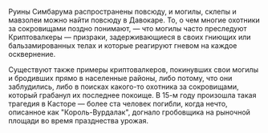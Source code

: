 
Руины Симбарума распространены повсюду, и могилы, склепы и мавзолеи можно найти повсюду в Давокаре. То, о чем многие охотники за сокровищами поздно понимают, — что могилы часто преследуют Криптовалкеры — призраки, задерживающиеся в своих гниющих или бальзамированных телах и которые реагируют гневом на каждое осквернение.

Существуют также примеры криптовалкеров, покинувших свои могилы и бродивших прямо в населенные районы, либо потому, что они заблудились, либо в поисках какого-то охотника за сокровищами, который грабанул их последнее покоище. В 15-м году произошла такая трагедия в Касторе — более ста человек погибли, когда нечто, описанное как "Король-Вурдалак", догнало гробовщика на рыночной площади во время празднества урожая.